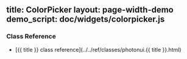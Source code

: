 title: ColorPicker
layout: page-width-demo
demo_script: doc/widgets/colorpicker.js
---

### Class Reference

* [{{ title }} class reference](../../ref/classes/photonui.{{ title }}.html)


